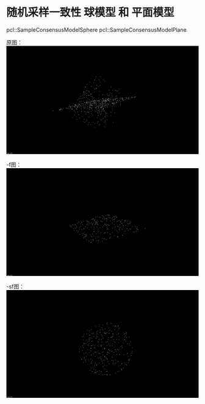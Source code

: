 # 随机采样一致性 球模型 和 平面模型

pcl::SampleConsensusModelSphere pcl::SampleConsensusModelPlane


原图：
![原图](./imgs/1.png)

-f图：
![f](./imgs/f.png)

-sf图：
![sf](./imgs/sf.png)